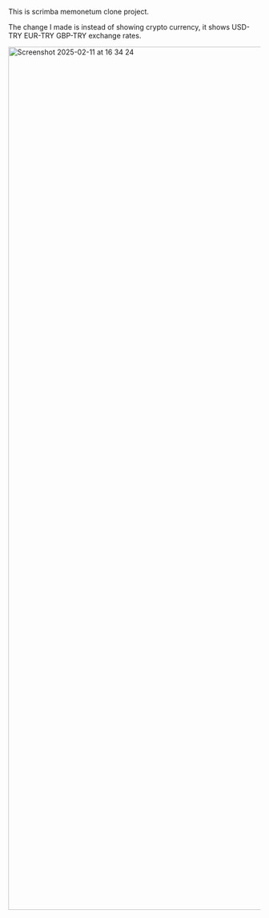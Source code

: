 This is scrimba memonetum clone project.

The change I made is instead of showing crypto currency, it shows USD-TRY EUR-TRY GBP-TRY exchange rates.

<img width="1724" alt="Screenshot 2025-02-11 at 16 34 24" src="https://github.com/user-attachments/assets/ea8bf1ff-3fed-420e-82e5-57a8b4e71c0d" />
